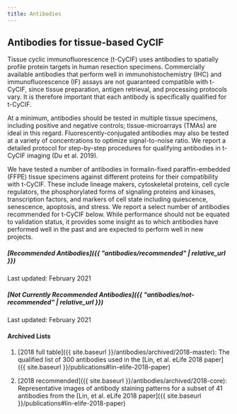 ```yaml
---
title: Antibodies
---
```


## Antibodies for tissue-based CyCIF

Tissue cyclic immunofluorescence (t-CyCIF) uses antibodies to spatially profile
protein targets in human resection specimens. Commercially available antibodies
that perform well in immunohistochemistry (IHC) and immunofluorescence (IF)
assays are not guaranteed compatible with t-CyCIF, since tissue preparation,
antigen retrieval, and processing protocols vary. It is therefore important that
each antibody is specifically qualified for t-CyCIF.

At a minimum, antibodies should be tested in multiple tissue specimens,
including positive and negative controls; tissue-microarrays (TMAs) are ideal in
this regard. Fluorescently-conjugated antibodies may also be tested at a variety
of concentrations to optimize signal-to-noise ratio. We report a detailed
protocol for step-by-step procedures for qualifying antibodies in t-CyCIF
imaging (Du et al. 2019).

We have tested a number of antibodies in formalin-fixed paraffin-embedded (FFPE)
tissue specimens against different proteins for their compatibility with
t-CyCIF. These include lineage makers, cytoskeletal proteins, cell cycle
regulators, the phosphorylated forms of signaling proteins and kinases,
transcription factors, and markers of cell state including quiescence,
senescence, apoptosis, and stress. We report a select number of antibodies
recommended for t-CyCIF below. While performance should not be equated to
validation status, it provides some insight as to which antibodies have
performed well in the past and are expected to perform well in new projects.

##### [Recommended Antibodies]({{ "antibodies/recommended" | relative_url }})
Last updated: February 2021

##### [Not Currently Recommended Antibodies]({{ "antibodies/not-recommended" | relative_url }})
Last updated: February 2021

#### Archived Lists

1. [2018 full table]({{ site.baseurl }}/antibodies/archived/2018-master): The
    qualified list of 300 antibodies used in the [Lin, et al. eLife 2018
    paper]({{ site.baseurl }}/publications#lin-elife-2018-paper)

1. [2018 recommended]({{ site.baseurl }}/antibodies/archived/2018-core):
    Representative images of antibody staining patterns for a subset of 41
    antibodies from the [Lin, et al. eLife 2018 paper]({{ site.baseurl
    }}/publications#lin-elife-2018-paper)


